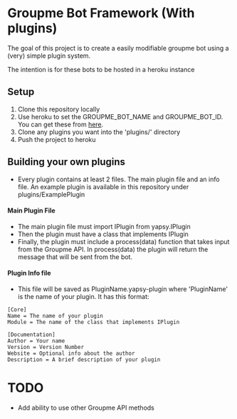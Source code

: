 # Groupme Bot Framework (With plugins)
The goal of this project is to create a easily modifiable groupme bot using a (very) simple plugin system.

The intention is for these bots to be hosted in a heroku instance

## Setup
1. Clone this repository locally
2. Use heroku to set the GROUPME_BOT_NAME and GROUPME_BOT_ID. You can get these from [here](https://dev.groupme.com/bots).
3. Clone any plugins you want into the 'plugins/' directory
4. Push the project to heroku

## Building your own plugins
- Every plugin contains at least 2 files. The main plugin file and an info file. An example plugin is available in this repository under plugins/ExamplePlugin

#### Main Plugin File
- The main plugin file must import IPlugin from yapsy.IPlugin
- Then the plugin must have a class that implements IPlugin
- Finally, the plugin must include a process(data) function that takes input from the Groupme API. In process(data) the plugin will return the message that will be sent from the bot.

#### Plugin Info file
- This file will be saved as PluginName.yapsy-plugin where 'PluginName' is the name of your plugin. It has this format:

~~~~
[Core]
Name = The name of your plugin
Module = The name of the class that implements IPlugin

[Documentation]
Author = Your name
Version = Version Number
Website = Optional info about the author
Description = A brief description of your plugin
~~~~


# TODO
- Add ability to use other Groupme API methods
